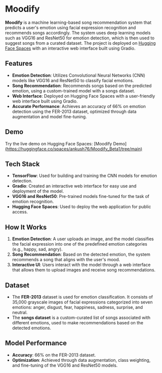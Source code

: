 # Moodify

**Moodify** is a machine learning-based song recommendation system that predicts a user's emotion using facial expression recognition and recommends songs accordingly. The system uses deep learning models such as VGG16 and ResNet50 for emotion detection, which is then used to suggest songs from a curated dataset. The project is deployed on [Hugging Face Spaces](https://huggingface.co/spaces/ankush76/Moodify_Beta1/tree/main) with an interactive web interface built using Gradio.

## Features
- **Emotion Detection**: Utilizes Convolutional Neural Networks (CNN) models like VGG16 and ResNet50 to classify facial emotions.
- **Song Recommendation**: Recommends songs based on the predicted emotion, using a custom-trained model with a songs dataset.
- **Web Interface**: Deployed on Hugging Face Spaces with a user-friendly web interface built using Gradio.
- **Accurate Performance**: Achieves an accuracy of 66% on emotion detection using the FER-2013 dataset, optimized through data augmentation and model fine-tuning.

## Demo
Try the live demo on Hugging Face Spaces: [Moodify Demo][(https://huggingface.co/spaces/ankush76/Moodify_Beta1/tree/main)](https://huggingface.co/spaces/ankush76/Moodify_Beta1)

## Tech Stack
- **TensorFlow**: Used for building and training the CNN models for emotion detection.
- **Gradio**: Created an interactive web interface for easy use and deployment of the model.
- **VGG16 and ResNet50**: Pre-trained models fine-tuned for the task of emotion recognition.
- **Hugging Face Spaces**: Used to deploy the web application for public access.

## How It Works
1. **Emotion Detection**: A user uploads an image, and the model classifies the facial expression into one of the predefined emotion categories (e.g., happy, sad, angry).
2. **Song Recommendation**: Based on the detected emotion, the system recommends a song that aligns with the user's mood.
3. **Interactive UI**: Users interact with the model through a web interface that allows them to upload images and receive song recommendations.

## Dataset
- The **FER-2013** dataset is used for emotion classification. It consists of 35,000 grayscale images of facial expressions categorized into seven emotions: anger, disgust, fear, happiness, sadness, surprise, and neutral.
- The **songs dataset** is a custom-curated list of songs associated with different emotions, used to make recommendations based on the detected emotions.

## Model Performance
- **Accuracy**: 66% on the FER-2013 dataset.
- **Optimization**: Achieved through data augmentation, class weighting, and fine-tuning of the VGG16 and ResNet50 models.   

